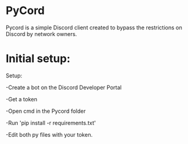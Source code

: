 # PyCord
Pycord is a simple Discord client created to bypass the restrictions on Discord by network owners.

# Initial setup:

Setup:

-Create a bot on the Discord Developer Portal

-Get a token

-Open cmd in the Pycord folder

-Run 'pip install -r requirements.txt'

-Edit both py files with your token.
